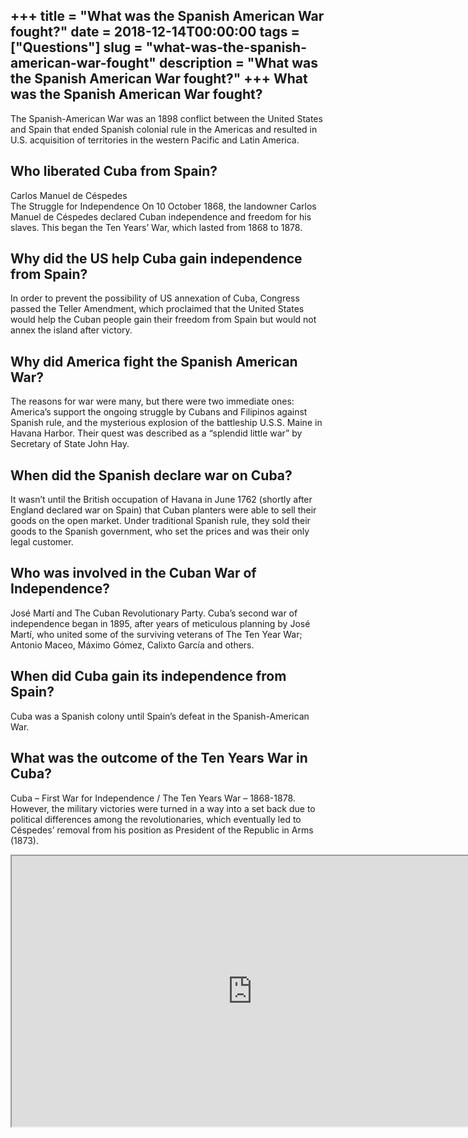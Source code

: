 +++
title = "What was the Spanish American War fought?"
date = 2018-12-14T00:00:00
tags = ["Questions"]
slug = "what-was-the-spanish-american-war-fought"
description = "What was the Spanish American War fought?"
+++
What was the Spanish American War fought?
-----------------------------------------

The Spanish-American War was an 1898 conflict between the United States and Spain that ended Spanish colonial rule in the Americas and resulted in U.S. acquisition of territories in the western Pacific and Latin America.

Who liberated Cuba from Spain?
------------------------------

Carlos Manuel de Céspedes  
The Struggle for Independence On 10 October 1868, the landowner Carlos Manuel de Céspedes declared Cuban independence and freedom for his slaves. This began the Ten Years’ War, which lasted from 1868 to 1878.

Why did the US help Cuba gain independence from Spain?
------------------------------------------------------

In order to prevent the possibility of US annexation of Cuba, Congress passed the Teller Amendment, which proclaimed that the United States would help the Cuban people gain their freedom from Spain but would not annex the island after victory.

Why did America fight the Spanish American War?
-----------------------------------------------

The reasons for war were many, but there were two immediate ones: America’s support the ongoing struggle by Cubans and Filipinos against Spanish rule, and the mysterious explosion of the battleship U.S.S. Maine in Havana Harbor. Their quest was described as a “splendid little war” by Secretary of State John Hay.

When did the Spanish declare war on Cuba?
-----------------------------------------

It wasn’t until the British occupation of Havana in June 1762 (shortly after England declared war on Spain) that Cuban planters were able to sell their goods on the open market. Under traditional Spanish rule, they sold their goods to the Spanish government, who set the prices and was their only legal customer.

Who was involved in the Cuban War of Independence?
--------------------------------------------------

José Martí and The Cuban Revolutionary Party. Cuba’s second war of independence began in 1895, after years of meticulous planning by José Martí, who united some of the surviving veterans of The Ten Year War; Antonio Maceo, Máximo Gómez, Calixto García and others.

When did Cuba gain its independence from Spain?
-----------------------------------------------

Cuba was a Spanish colony until Spain’s defeat in the Spanish-American War.

What was the outcome of the Ten Years War in Cuba?
--------------------------------------------------

Cuba – First War for Independence / The Ten Years War – 1868-1878. However, the military victories were turned in a way into a set back due to political differences among the revolutionaries, which eventually led to Céspedes’ removal from his position as President of the Republic in Arms (1873).

<iframe allow="accelerometer; autoplay; clipboard-write; encrypted-media; gyroscope; picture-in-picture" allowfullscreen="" class="__youtube_prefs__  epyt-is-override  no-lazyload" data-no-lazy="1" data-origheight="433" data-origwidth="770" data-skipgform_ajax_framebjll="" height="433" id="_ytid_36450" loading="lazy" src="https://www.youtube.com/embed/H0TmuIX-0xM?enablejsapi=1&autoplay=0&cc_load_policy=0&cc_lang_pref=&iv_load_policy=1&loop=0&modestbranding=0&rel=1&fs=1&playsinline=0&autohide=2&theme=dark&color=red&controls=1&" title="YouTube player" width="770"></iframe>
